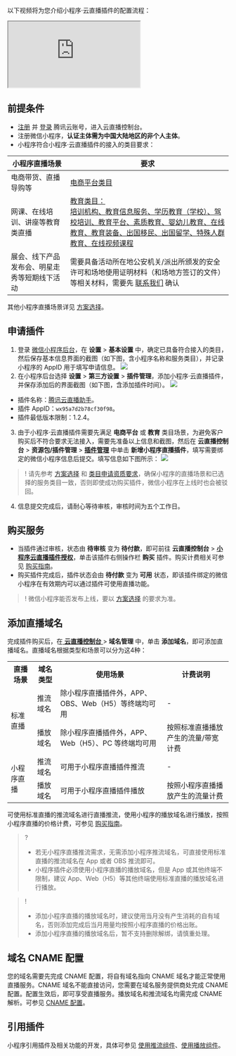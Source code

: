 以下视频将为您介绍小程序·云直播插件的配置流程：
<div class="doc-video-mod"><iframe src="https://cloud.tencent.com/edu/learning/quick-play/2723-52987?source=gw.doc.media&withPoster=1&notip=1"></iframe></div>

[](id:premise)
## 前提条件
- [注册](https://cloud.tencent.com/register?&s_url=https%3A%2F%2Fcloud.tencent.com%2F) 并 [登录](https://cloud.tencent.com/login?s_url=https%3A%2F%2Fcloud.tencent.com%2F) 腾讯云账号，进入云直播控制台。
- 注册微信小程序，**认证主体需为中国大陆地区的非个人主体**。
- 小程序符合小程序·云直播插件的接入的类目要求：
<table>
<thead>
<tr>
<th>小程序直播场景</th>
<th>要求</th>
</tr>
</thead>
<tbody><tr>
<td>电商带货、直播导购等</td>
<td><a href="https://cloud.tencent.com/document/product/1078/43316#.E7.94.B5.E5.95.86.E5.B9.B3.E5.8F.B0---.E7.94.B5.E5.95.86.E5.B9.B3.E5.8F.B0" target="_blank">电商平台类目</a></td>
</tr>
<tr>
<td>网课、在线培训、讲座等教育类直播</td>
<td><a href="https://cloud.tencent.com/document/product/1078/43316#.E6.95.99.E8.82.B2" target="_blank">教育类目：<br>培训机构、教育信息服务、学历教育（学校）、驾校培训、教育平台、素质教育、婴幼儿教育、在线教育、教育装备、出国移民、出国留学、特殊人群教育、在线视频课程</a></td>
</tr>
<tr>
<td>展会、线下产品发布会、明星走秀等短期线下活动</td>
<td>需要具备活动所在地公安机关/派出所颁发的安全许可和场地使用证明材料（和场地方签订的文件）等相关材料，需要先 <a href="https://console.cloud.tencent.com/workorder/category" target="_blank">联系我们</a> 确认</td>
</tr>
</tbody></table>

其他小程序直播场景详见 [方案选择](https://cloud.tencent.com/document/product/1078/37707)。

[](id:apply)
## 申请插件
1. 登录 [微信小程序后台](https://mp.weixin.qq.com/)，在 **设置** > **基本设置** 中，确定已具备符合接入的类目，然后保存基本信息界面的截图（如下图，含小程序名称和服务类目），并记录小程序的 AppID 用于填写申请信息。
![](https://main.qcloudimg.com/raw/2972158e96166842cbecd322c3c3d331.png)
2. 在小程序后台选择 **设置** > **第三方设置** > **插件管理**，添加小程序·云直播插件，并保存添加后的界面截图（如下图，含添加插件时间）。
![](https://main.qcloudimg.com/raw/99cf26c103860be3dcb91d22084a5616.png)
 - 插件名称：[腾讯云直播助手](https://mp.weixin.qq.com/wxopen/pluginbasicprofile?action=intro&appid=wx95a7d2b78cf30f98&token=&lang=zh_CN)。
 - 插件 AppID：`wx95a7d2b78cf30f98`。
 - 插件最低版本限制：1.2.4。
3. 由于小程序·云直播插件需要先满足 **电商平台** 或 **教育** 类目场景，为避免客户购买后不符合要求无法接入，需要先准备以上信息和截图，然后在 **云直播控制台** > **资源包/插件管理** > **[插件管理](https://console.cloud.tencent.com/live/resources/plugin?type=plugin)** 中单击 **新增小程序直播插件**，填写需要绑定的微信小程序信息后提交。填写信息如下图所示：
![](https://main.qcloudimg.com/raw/d2edc0e0579bf12bcc5b19a61febea71.png)
>! 请先参考 [方案选择](https://cloud.tencent.com/document/product/1078/37707) 和 [类目申请资质要求](https://cloud.tencent.com/document/product/1078/43316)，确保小程序的直播场景和已选择的服务类目一致，否则即使成功购买插件，微信小程序在上线时也会被驳回。
>
4. 信息提交完成后，请耐心等待审核，审核时间为五个工作日。

[](id:buy)
## 购买服务

- 当插件通过审核，状态由 **待审核** 变为 **待付款**，即可前往 **云直播控制台** > **[小程序云直播插件授权](https://console.cloud.tencent.com/live/resources/plugin?type=plugin)**，单击该插件右侧操作栏 **购买** 插件。购买计费相关可参见 [购买指南](https://cloud.tencent.com/document/product/1078/34643)。
- 购买插件完成后，插件状态会由 **待付款** 变为 **可用** 状态，即该插件绑定的微信小程序在有效期内可以通过插件可使用直播功能。
>! 微信小程序能否发布上线，要以 [方案选择](https://cloud.tencent.com/document/product/1078/37707) 的要求为准。

[](id:add)
## 添加直播域名

完成插件购买后，在[ **云直播控制台** ](https://console.cloud.tencent.com/live/livestat)> **域名管理** 中，单击 **添加域名**，即可添加直播域名。直播域名根据类型和场景可以分为这4种：
<table>
<tr>
<th>直播场景</th><th>域名类型</th><th>使用场景</th><th>计费说明</th>
</tr><tr>
<td  rowspan='2'>标准直播</td>
<td>推流域名</td>
<td>除小程序直播插件外，APP、OBS、Web（H5）等终端均可用</td>
<td>-</td>
</tr><tr>
<td>播放域名</td>
<td>除小程序直播插件外，APP、Web（H5）、PC 等终端均可用</td>
<td>按照标准直播播放产生的流量/带宽计费</td>
</tr><tr>
<td  rowspan='2'>小程序直播</td>
<td>推流域名</td>
<td>可用于小程序直播插件推流</td>
<td>-</td>
</tr><tr>
<td>播放域名</td>
<td>可用于小程序直播插件播放</td>
<td>按照小程序直播播放产生的流量计费</td>
</tr></table>

可使用标准直播的推流域名进行直播推流，使用小程序的播放域名进行播放，按照小程序直播的价格计费，可参见 [购买指南](https://cloud.tencent.com/document/product/1078/34643)。

>? 
>- 若无小程序直播推流需求，无需添加小程序推流域名，可直接使用标准直播的推流域名在 App 或者 OBS 推流即可。
>- 小程序插件必须使用小程序直播的播放域名，但是 App 或其他终端不限制，建议 App、Web（H5）等其他终端使用标准直播的播放域名进行播放。

>! 
>- 添加小程序直播的播放域名时，建议使用当月没有产生消耗的自有域名，否则添加完成后当月用量均按照小程序直播的价格出账。
>- 添加小程序直播的播放域名后，暂不支持删除解绑，请慎重处理。

[](id:cname)
## 域名 CNAME 配置
您的域名需要先完成 CNAME 配置，将自有域名指向 CNAME 域名才能正常使用直播服务。CNAME 域名不能直接访问，您需要在域名服务提供商处完成 CNAME 配置。配置生效后，即可享受直播服务。播放域名和推流域名均需完成 CNAME 解析。可参见 [CNAME 配置](https://cloud.tencent.com/document/product/267/19908)。

[](id:use)
## 引用插件

小程序引用插件及相关功能的开发，具体可参见 [使用推流组件](https://cloud.tencent.com/document/product/1078/46456)、[使用播放组件](https://cloud.tencent.com/document/product/1078/34646)。
